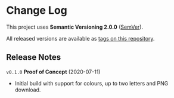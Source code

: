 # Change Log

This project uses **Semantic Versioning 2.0.0** ([SemVer](https://semver.org/)).

All released versions are available as
[tags on this repository](https://github.com/webdivelement/projicon/tags).

## Release Notes

`v0.1.0` **Proof of Concept** (2020-07-11)

- Initial build with support for colours, up to two letters and PNG download.

